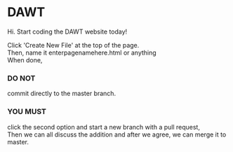 # DAWT
Hi. Start coding the DAWT website today!

Click 'Create New File' at the top of the page.<br>
Then, name it enterpagenamehere.html or anything <br>
When done, <h3>DO NOT</h3> commit directly to the master branch.<br>
<h3>YOU MUST</h3> click the second option and start a new branch with a pull request,<br>
Then we can all discuss the addition and after we agree, we can merge it to master.<br>

